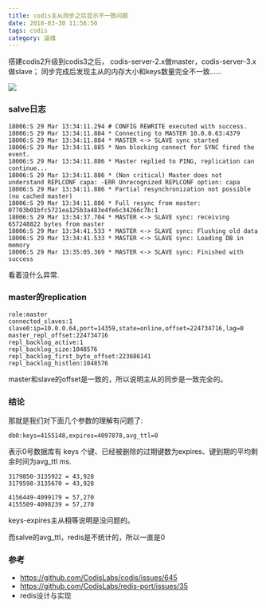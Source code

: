 ```yaml
---
title: codis主从同步之后显示不一致问题
date: 2018-03-30 11:56:50
tags: codis
category: 运维
---
```


搭建codis2升级到codis3之后，
codis-server-2.x做master，codis-server-3.x做slave；
同步完成后发现主从的内存大小和keys数量完全不一致……

<!--more-->

![](/images/codis-image.png)


### salve日志

```
18006:S 29 Mar 13:34:11.294 # CONFIG REWRITE executed with success.
18006:S 29 Mar 13:34:11.884 * Connecting to MASTER 10.0.0.63:4379
18006:S 29 Mar 13:34:11.884 * MASTER <-> SLAVE sync started
18006:S 29 Mar 13:34:11.885 * Non blocking connect for SYNC fired the event.
18006:S 29 Mar 13:34:11.886 * Master replied to PING, replication can continue...
18006:S 29 Mar 13:34:11.886 * (Non critical) Master does not understand REPLCONF capa: -ERR Unrecognized REPLCONF option: capa
18006:S 29 Mar 13:34:11.886 * Partial resynchronization not possible (no cached master)
18006:S 29 Mar 13:34:11.886 * Full resync from master: 07703b01bfc5721ea125b3a483e4fe6c34266c7b:1
18006:S 29 Mar 13:34:37.704 * MASTER <-> SLAVE sync: receiving 657248822 bytes from master
18006:S 29 Mar 13:34:41.533 * MASTER <-> SLAVE sync: Flushing old data
18006:S 29 Mar 13:34:41.533 * MASTER <-> SLAVE sync: Loading DB in memory
18006:S 29 Mar 13:35:05.369 * MASTER <-> SLAVE sync: Finished with success
```
看着没什么异常.


### master的replication

```
role:master
connected_slaves:1
slave0:ip=10.0.0.64,port=14359,state=online,offset=224734716,lag=0
master_repl_offset:224734716
repl_backlog_active:1
repl_backlog_size:1048576
repl_backlog_first_byte_offset:223686141
repl_backlog_histlen:1048576
```
master和slave的offset是一致的，所以说明主从的同步是一致完全的。


### 结论
那就是我们对下面几个参数的理解有问题了:
```
db0:keys=4155148,expires=4097878,avg_ttl=0	
```
表示0号数据库有 keys 个键、已经被删除的过期键数为expires、键到期的平均剩余时间为avg_ttl ms.

```
3179850-3135922 = 43,928
3179598-3135670 = 43,928

4156449-4099179 = 57,270
4155509-4098239 = 57,270
```
keys-expires主从相等说明是没问题的。



而salve的avg_ttl，redis是不统计的，所以一直是0

### 参考
- https://github.com/CodisLabs/codis/issues/645
- https://github.com/CodisLabs/redis-port/issues/35
- redis设计与实现


